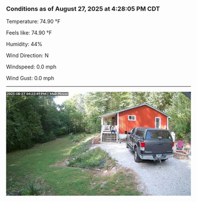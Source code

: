 ### Conditions as of August 27, 2025 at 4:28:05 PM CDT 

Temperature: 74.90 &deg;F

Feels like: 74.90 &deg;F

Humidity: 44%

Wind Direction: N

Windspeed: 0.0 mph

Wind Gust: 0.0 mph

---

<img src="./images/latest.jpeg"/>

